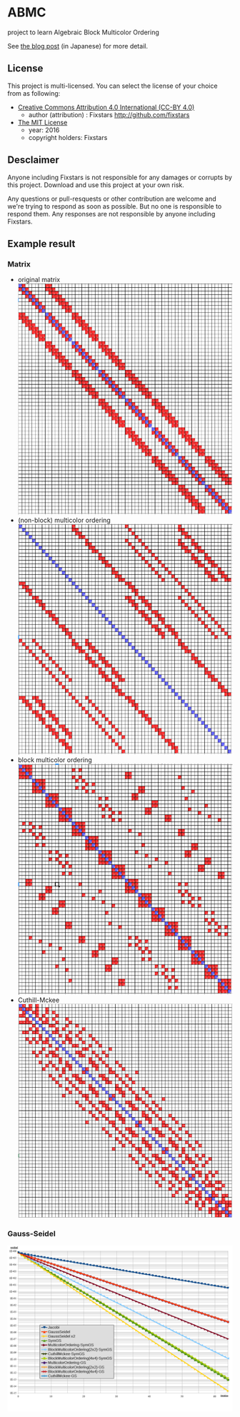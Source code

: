 # ABMC
project to learn Algebraic Block Multicolor Ordering

See [the blog post](http://proc-cpuinfo.fixstars.com/2016/07/blog-post.html) (in Japanese) for more detail.

## License

This project is multi-licensed.
You can select the license of your choice from as following:

* [Creative Commons Attribution 4.0 International (CC-BY 4.0)](http://creativecommons.org/licenses/by/4.0/)
  * author (attribution) : Fixstars http://github.com/fixstars
* [The MIT License](https://opensource.org/licenses/mit-license.php)
  * year: 2016
  * copyright holders: Fixstars

## Desclaimer

Anyone including Fixstars is not responsible for any damages or corrupts by this project.
Download and use this project at your own risk.

Any questions or pull-resquests or other contribution are welcome and we're trying to respond as soon as possible.
But no one is responsible to respond them.
Any responses are not responsible by anyone including Fixstars.

## Example result

### Matrix
* original matrix ![origin](doc/origin.PNG)
* (non-block) multicolor ordering ![multicolor](doc/multicolor.PNG)
* block multicolor ordering ![blockmulticolor](doc/blockmulticolor.PNG)
* Cuthill-Mckee ![cuthillmckee](doc/cuthillmckee.PNG)

### Gauss-Seidel
![origin](doc/gs.png)
